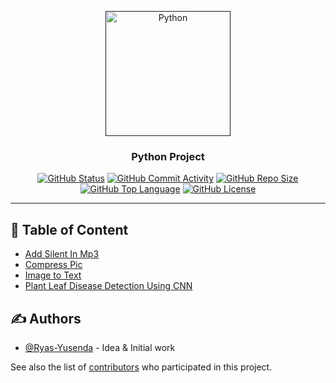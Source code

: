 <p align="center">
<a href="" rel="noopener">
<img width = 200px height = 200px src="https://upload.wikimedia.org/wikipedia/commons/thumb/c/c3/Python-logo-notext.svg/1200px-Python-logo-notext.svg.png" alt="Python"> </a>
</p>
<h3 align="center"> Python Project </h3>

<div align="center">

[![GitHub Status](https://img.shields.io/badge/status-active-success.svg)]()
[![GitHub Commit Activity](https://img.shields.io/github/commit-activity/m/Ryas-Yusenda/Python)](https://github.com/Ryas-Yusenda/Python/commits/master)
[![GitHub Repo Size](https://img.shields.io/github/repo-size/Ryas-Yusenda/Python)]()
[![GitHub Top Language](https://img.shields.io/github/languages/top/Ryas-Yusenda/Python?color=red)]()
[![GitHub License](https://img.shields.io/badge/license-MIT-blue.svg)]()

</div>

---

## 📝 Table of Content

- [Add Silent In Mp3](Add%20Silent%20In%20Mp3/README.md)
- [Compress Pic](Compress%20Pic/README.md)
- [Image to Text](Image%20to%20Text/README.md)
- [Plant Leaf Disease Detection Using CNN](Plant%20Leaf%20Disease%20Detection%20Using%20CNN/README.md)

## ✍️ Authors <a name="authors"></a>

- [@Ryas-Yusenda](https://github.com/Ryas-Yusenda) - Idea & Initial work

See also the list of [contributors](https://github.com/Ryas-Yusenda/Python/contributors)
who participated in this project.
